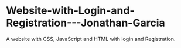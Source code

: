 # Website-with-Login-and-Registration---Jonathan-Garcia
 A website with CSS, JavaScript and HTML with login and Registration.
